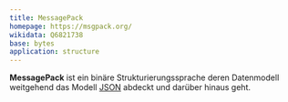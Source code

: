 ```yaml
---
title: MessagePack
homepage: https://msgpack.org/
wikidata: Q6821738
base: bytes
application: structure
---
```


**MessagePack** ist ein binäre Strukturierungssprache deren Datenmodell
weitgehend das Modell [JSON](json) abdeckt und darüber hinaus geht.
